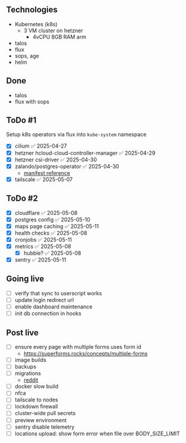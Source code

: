 ## Technologies
- Kubernetes (k8s)
  - 3 VM cluster on hetzner
    - 4vCPU 8GB RAM arm
- talos
- flux
- sops, age
- helm

## Done
- talos
- flux with sops

## ToDo #1
Setup k8s operators via flux into `kube-system` namespace
- [x] cilium ✅ 2025-04-27
- [x] hetzner hcloud-cloud-controller-manager ✅ 2025-04-29
- [x] hetzner csi-driver ✅ 2025-04-30
- [x] zalando/postgres-operator ✅ 2025-04-30
  - [manifest reference](https://github.com/zalando/postgres-operator/blob/master/docs/reference/cluster_manifest.md) 
- [x] tailscale ✅ 2025-05-07

## ToDo #2
- [x] cloudflare ✅ 2025-05-08
- [x] postgres config ✅ 2025-05-10
- [x] maps page caching ✅ 2025-05-11
- [x] health checks ✅ 2025-05-08
- [x] cronjobs ✅ 2025-05-11
- [x] metrics ✅ 2025-05-08
	- [x] hubble? ✅ 2025-05-08
- [x] sentry ✅ 2025-05-11

## Going live
- [ ] verify that sync to userscript works
- [ ] update login redirect url
- [ ] enable dashboard maintenance
- [ ] init db connection in hooks

## Post live
- [ ] ensure every page with multiple forms uses form id
	- https://superforms.rocks/concepts/multiple-forms
- [ ] image builds
- [ ] backups
- [ ] migrations
	- [reddit](https://www.reddit.com/r/sveltejs/comments/1cfupem/comment/l1s83z4/?utm_source=share&utm_medium=web3x&utm_name=web3xcss&utm_term=1&utm_content=share_button)
- [ ] docker slow build
- [ ] nfca
- [ ] tailscale to nodes
- [ ] lockdown firewall
- [ ] cluster-wide pull secrets
- [ ] preview environment
- [ ] sentry disable telemetry
- [ ] locations upload: show form error when file over BODY_SIZE_LIMIT
